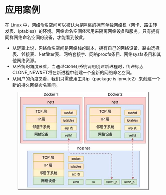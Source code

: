 # 应用案例

在 Linux 中，网络命名空间可以被认为是隔离的拥有单独网络栈（网卡、路由转发表、iptables）的环境。网络命名空间经常用来隔离网络设备和服务，只有拥有同样网络命名空间的设备，才能看到彼此。

* 从逻辑上说，网络命名空间是网络栈的副本，拥有自己的网络设备、路由选择表、邻接表、Netfilter表、网络套接字、网络procfs条目、网络sysfs条目和其他网络资源。
* 从系统的角度来看，当通过clone()系统调用创建新进程时，传递标志CLONE\_NEWNET将在新进程中创建一个全新的网络命名空间。
* 从用户的角度来看，我们只需使用工具ip（package is iproute2）来创建一个新的持久网络命名空间。

<figure><img src="../../../../../.gitbook/assets/image (250).png" alt=""><figcaption></figcaption></figure>

